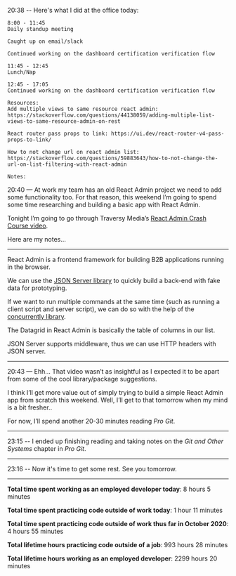 20:38 -- Here's what I did at the office today:

```
8:00 - 11:45
Daily standup meeting

Caught up on email/slack

Continued working on the dashboard certification verification flow

11:45 - 12:45
Lunch/Nap

12:45 - 17:05
Continued working on the dashboard certification verification flow

Resources:
Add multiple views to same resource react admin:
https://stackoverflow.com/questions/44138059/adding-multiple-list-views-to-same-resource-admin-on-rest

React router pass props to link: https://ui.dev/react-router-v4-pass-props-to-link/

How to not change url on react admin list:
https://stackoverflow.com/questions/59883643/how-to-not-change-the-url-on-list-filtering-with-react-admin

Notes:
```

20:40 — At work my team has an old React Admin project we need to add some functionality too. For that reason, this weekend I’m going to spend some time researching and building a basic app with React Admin.

Tonight I’m going to go through Traversy Media’s [React Admin Crash Course video](https://www.youtube.com/watch?v=HRmdj-HpJyE).

Here are my notes…

---

React Admin is a frontend framework for building B2B applications running in the browser.

We can use the [JSON Server library](https://github.com/typicode/json-server) to quickly build a back-end with fake data for prototyping.

If we want to run multiple commands at the same time (such as running a client script and server script), we can do so with the help of the [concurrently library](https://github.com/kimmobrunfeldt/concurrently).

The Datagrid in React Admin is basically the table of columns in our list.

JSON Server supports middleware, thus we can use HTTP headers with JSON server.

---

20:43 — Ehh… That video wasn’t as insightful as I expected it to be apart from some of the cool library/package suggestions.

I think I’ll get more value out of simply trying to build a simple React Admin app from scratch this weekend. Well, I’ll get to that tomorrow when my mind is a bit fresher..

For now, I’ll spend another 20-30 minutes reading _Pro Git_.

---

23:15 -- I ended up finishing reading and taking notes on the _Git and Other Systems_ chapter in _Pro Git_.

---

23:16 -- Now it's time to get some rest. See you tomorrow.

---

**Total time spent working as an employed developer today**: 8 hours 5 minutes

**Total time spent practicing code outside of work today**: 1 hour 11 minutes

**Total time spent practicing code outside of work thus far in October 2020**: 4 hours 55 minutes

**Total lifetime hours practicing code outside of a job**: 993 hours 28 minutes

**Total lifetime hours working as an employed developer**: 2299 hours 20 minutes
